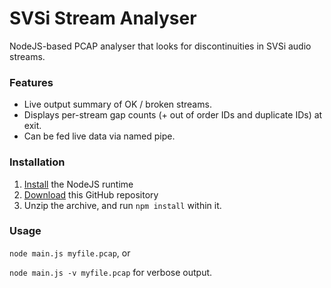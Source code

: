 # SVSi Stream Analyser

NodeJS-based PCAP analyser that looks for discontinuities in SVSi audio streams.


### Features
- Live output summary of OK / broken streams.
- Displays per-stream gap counts (+ out of order IDs and duplicate IDs) at exit.
- Can be fed live data via named pipe.

### Installation
1. [Install](https://nodejs.org/en/) the NodeJS runtime
2. [Download](https://github.com/gmichael225/svsi-stream-analyser/archive/master.zip) this GitHub repository
3. Unzip the archive, and run `npm install` within it.

### Usage
`node main.js myfile.pcap`, or

`node main.js -v myfile.pcap` for verbose output.